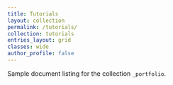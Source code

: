 ```yaml
---
title: Tutorials
layout: collection
permalink: /tutorials/
collection: tutorials
entries_layout: grid
classes: wide
author_profile: false
---
```


Sample document listing for the collection `_portfolio`.
